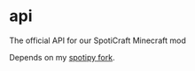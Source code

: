 # api
The official API for our SpotiCraft Minecraft mod

Depends on my [spotipy fork](https://github.com/SsNiPeR1/spotipy).
